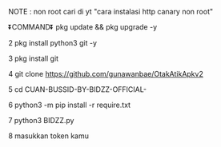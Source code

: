 NOTE : non root cari di yt "cara instalasi http canary non root"

⏬COMMAND⏬
pkg update && pkg upgrade -y

2 pkg install python3 git -y

3 pkg install git

4 git clone https://github.com/gunawanbae/OtakAtikApkv2

5 cd CUAN-BUSSID-BY-BIDZZ-OFFICIAL-

6 python3 -m pip install -r require.txt

7 python3 BIDZZ.py

8 masukkan token kamu
